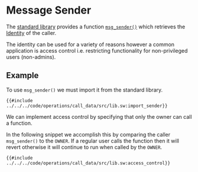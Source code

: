 # Message Sender

The [standard library](https://github.com/FuelLabs/sway/tree/master/sway-lib-std) provides a function [`msg_sender()`](https://github.com/FuelLabs/sway/blob/master/sway-lib-std/src/auth.sw) which retrieves the [Identity](../namespace/identity.md) of the caller.

The identity can be used for a variety of reasons however a common application is access control i.e. restricting functionality for non-privileged users (non-admins).

## Example

To use `msg_sender()` we must import it from the standard library.

```sway
{{#include ../../../code/operations/call_data/src/lib.sw:import_sender}}
```

We can implement access control by specifying that only the owner can call a function.

In the following snippet we accomplish this by comparing the caller `msg_sender()` to the `OWNER`. If a regular user calls the function then it will revert otherwise it will continue to run when called by the `OWNER`.

```sway
{{#include ../../../code/operations/call_data/src/lib.sw:access_control}}
```
